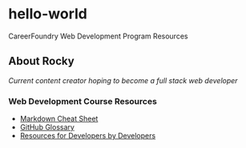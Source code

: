 # hello-world
CareerFoundry Web Development Program Resources
## About Rocky
*Current content creator hoping to become a full stack web developer*
### Web Development Course Resources
- [Markdown Cheat Sheet](https://www.example.com](https://www.markdownguide.org/cheat-sheet/)https://www.markdownguide.org/cheat-sheet/)
- [GitHub Glossary](https://docs.github.com/en/get-started/quickstart/github-glossary)
- [Resources for Developers by Developers](https://developer.mozilla.org/en-US/)
